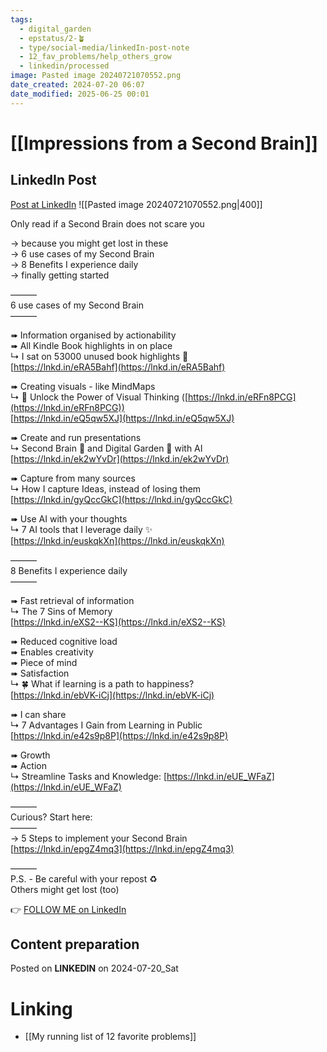 ```yaml
---
tags:
  - digital_garden
  - epstatus/2-🪴
  - type/social-media/linkedIn-post-note
  - 12_fav_problems/help_others_grow
  - linkedin/processed
image: Pasted image 20240721070552.png
date_created: 2024-07-20 06:07
date_modified: 2025-06-25 00:01
---
```

# [[Impressions from a Second Brain]]

## LinkedIn Post

[Post at LinkedIn](https://www.linkedin.com/posts/sebastiankamilli_only-read-if-a-second-brain-does-not-scare-activity-7220306516505997314-ozgU?utm_source=share&utm_medium=member_desktop)
![[Pasted image 20240721070552.png|400]]  

Only read if a Second Brain does not scare you  
  
→ because you might get lost in these  
→ 6 use cases of my Second Brain  
→ 8 Benefits I experience daily  
→ finally getting started  
  
———  
6 use cases of my Second Brain  
———  
  
➠ Information organised by actionability  
➠ All Kindle Book highlights in on place  
↳ I sat on 53000 unused book highlights 🤯  
[https://lnkd.in/eRA5Bahf](https://lnkd.in/eRA5Bahf)  
  
➠ Creating visuals - like MindMaps  
↳ 🚀 Unlock the Power of Visual Thinking ([https://lnkd.in/eRFn8PCG](https://lnkd.in/eRFn8PCG))  
[https://lnkd.in/eQ5qw5XJ](https://lnkd.in/eQ5qw5XJ)  
  
➠ Create and run presentations  
↳ Second Brain 🧠 and Digital Garden 🌱 with AI  
[https://lnkd.in/ek2wYvDr](https://lnkd.in/ek2wYvDr)  
  
➠ Capture from many sources  
↳ How I capture Ideas, instead of losing them  
[https://lnkd.in/gyQccGkC](https://lnkd.in/gyQccGkC)  
  
➠ Use AI with your thoughts  
↳ 7 AI tools that I leverage daily ✨  
[https://lnkd.in/euskqkXn](https://lnkd.in/euskqkXn)  
  
———  
8 Benefits I experience daily  
———  
  
➠ Fast retrieval of information  
↳ The 7 Sins of Memory  
[https://lnkd.in/eXS2--KS](https://lnkd.in/eXS2--KS)  
  
➠ Reduced cognitive load  
➠ Enables creativity  
➠ Piece of mind  
➠ Satisfaction  
↳ 🍀 What if learning is a path to happiness?  
[https://lnkd.in/ebVK-iCj](https://lnkd.in/ebVK-iCj)  
  
➠ I can share  
↳ 7 Advantages I Gain from Learning in Public  
[https://lnkd.in/e42s9p8P](https://lnkd.in/e42s9p8P)  
  
➠ Growth  
➠ Action  
↳ Streamline Tasks and Knowledge: [https://lnkd.in/eUE_WFaZ](https://lnkd.in/eUE_WFaZ)  
  
———  
Curious? Start here:  
———  
→ 5 Steps to implement your Second Brain  
[https://lnkd.in/epgZ4mq3](https://lnkd.in/epgZ4mq3)  
  
———  
P.S. - Be careful with your repost ♻  
Others might get lost (too)

👉 [FOLLOW ME on LinkedIn](https://www.linkedin.com/comm/mynetwork/discovery-see-all?usecase=PEOPLE_FOLLOWS&followMember=sebastiankamilli)

## Content preparation

Posted on **LINKEDIN** on 2024-07-20_Sat

# Linking

+ [[My running list of 12 favorite problems]]